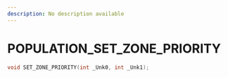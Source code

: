 ```yaml
---
description: No description available 
---
```


# POPULATION\_SET_ZONE_PRIORITY

```cpp
void SET_ZONE_PRIORITY(int _Unk0, int _Unk1);
```